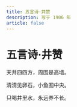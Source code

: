 ```yaml
---
title: 五言诗·井赞
description: 写于 1906 年
article: false
---
```


# 五言诗·井赞

天井四四方，周围是高墙。

清清见卵石，小鱼囿中央。

只喝井里水，永远养不长。
